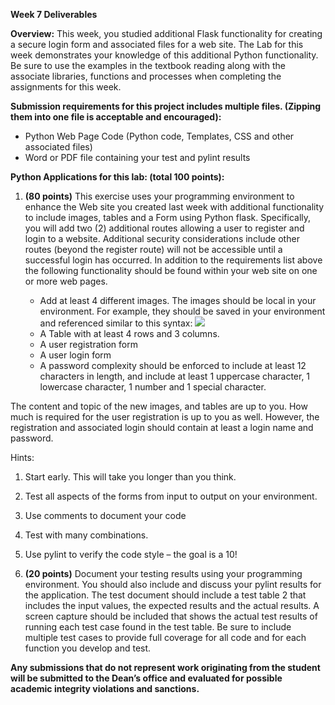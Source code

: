**Week 7 Deliverables**

**Overview:** This week, you studied additional Flask functionality for creating a secure login form and
associated files for a web site. The Lab for this week demonstrates your knowledge of this additional
Python functionality. Be sure to use the examples in the textbook reading along with the associate
libraries, functions and processes when completing the assignments for this week.

**Submission requirements for this project includes multiple files. (Zipping them into one file is
acceptable and encouraged):**
* Python Web Page Code (Python code, Templates, CSS and other associated files)
* Word or PDF file containing your test and pylint results

**Python Applications for this lab: (total 100 points):**
1. **(80 points)** This exercise uses your programming environment to enhance the Web site you
   created last week with additional functionality to include images, tables and a Form using
   Python flask. Specifically, you will add two (2) additional routes allowing a user to register and
   login to a website. Additional security considerations include other routes (beyond the register
   route) will not be accessible until a successful login has occurred.
   In addition to the requirements list above the following functionality should be found within your web
   site on one or more web pages.
   
   * Add at least 4 different images. The images should be local in your environment. For example,
   they should be saved in your environment and referenced similar to this syntax: <img
   src="image.gif">
   * A Table with at least 4 rows and 3 columns.
   * A user registration form
   * A user login form
   * A password complexity should be enforced to include at least 12 characters in length, and
   include at least 1 uppercase character, 1 lowercase character, 1 number and 1 special character.
   
The content and topic of the new images, and tables are up to you. How much is required for the user
registration is up to you as well. However, the registration and associated login should contain at least a
login name and password.

Hints:

1. Start early. This will take you longer than you think.
2. Test all aspects of the forms from input to output on your environment.
3. Use comments to document your code
4. Test with many combinations.
5. Use pylint to verify the code style – the goal is a 10!


2. **(20 points)** Document your testing results using your programming environment. You should also
   include and discuss your pylint results for the application. The test document should include a test table
   2
   that includes the input values, the expected results and the actual results. A screen capture should be
   included that shows the actual test results of running each test case found in the test table. Be sure to
   include multiple test cases to provide full coverage for all code and for each function you develop and
   test.
   
**Any submissions that do not represent work originating from the student will be submitted to the
Dean’s office and evaluated for possible academic integrity violations and sanctions.**